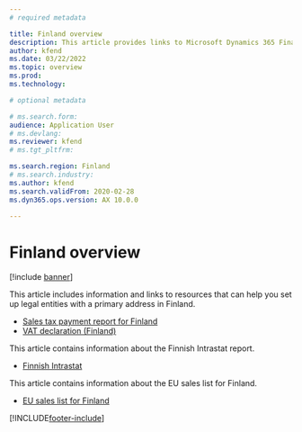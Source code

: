 ```yaml
---
# required metadata

title: Finland overview
description: This article provides links to Microsoft Dynamics 365 Finance documentation resources for Finland. 
author: kfend
ms.date: 03/22/2022
ms.topic: overview
ms.prod: 
ms.technology: 

# optional metadata

# ms.search.form: 
audience: Application User
# ms.devlang: 
ms.reviewer: kfend
# ms.tgt_pltfrm: 

ms.search.region: Finland
# ms.search.industry: 
ms.author: kfend
ms.search.validFrom: 2020-02-28
ms.dyn365.ops.version: AX 10.0.0

---
```


# Finland overview

[!include [banner](../../includes/banner.md)]

This article includes information and links to resources that can help you set up legal entities with a primary address in Finland.

- [Sales tax payment report for Finland](../norway/emea-fin-sales-tax-payment-report-finland.md)
- [VAT declaration (Finland)](emea-fin-vat-declaration.md)

This article contains information about the Finnish Intrastat report.

- [Finnish Intrastat](emea-fin-intrastat.md)

This article contains information about the EU sales list for Finland.

- [EU sales list for Finland](emea-fin-eu-sales-list.md)


[!INCLUDE[footer-include](../../../includes/footer-banner.md)]
